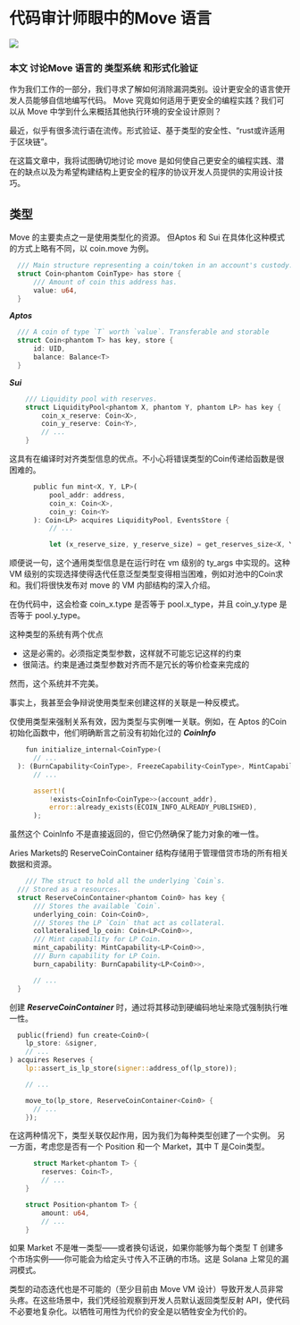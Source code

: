 
# 代码审计师眼中的Move 语言

![](https://github.com/coming-chat/Move-white-paper/blob/main/auditor1.jpeg)
### 本文 讨论Move 语言的 类型系统 和形式化验证

作为我们工作的一部分，我们寻求了解如何消除漏洞类别。设计更安全的语言使开发人员能够自信地编写代码。 Move 究竟如何适用于更安全的编程实践？我们可以从 Move 中学到什么来概括其他执行环境的安全设计原则？

最近，似乎有很多流行语在流传。形式验证、基于类型的安全性、“rust或许适用于区块链”。

在这篇文章中，我将试图确切地讨论 move 是如何使自己更安全的编程实践、潜在的缺点以及为希望构建结构上更安全的程序的协议开发人员提供的实用设计技巧。

## 类型

Move 的主要卖点之一是使用类型化的资源。 但Aptos 和 Sui 在具体化这种模式的方式上略有不同，以 coin.move 为例。

``` rust
  /// Main structure representing a coin/token in an account's custody.
  struct Coin<phantom CoinType> has store {
      /// Amount of coin this address has.
      value: u64,
  }
```
***Aptos***
``` rust
  /// A coin of type `T` worth `value`. Transferable and storable
  struct Coin<phantom T> has key, store {
      id: UID,
      balance: Balance<T>
  }
```
***Sui***
``` rust
    /// Liquidity pool with reserves.
    struct LiquidityPool<phantom X, phantom Y, phantom LP> has key {
        coin_x_reserve: Coin<X>,
        coin_y_reserve: Coin<Y>,
        // ...
    }
```
这具有在编译时对齐类型信息的优点。不小心将错误类型的Coin传递给函数是很困难的。
``` rust
      public fun mint<X, Y, LP>(
          pool_addr: address,
          coin_x: Coin<X>,
          coin_y: Coin<Y>
      ): Coin<LP> acquires LiquidityPool, EventsStore {
          // ...

          let (x_reserve_size, y_reserve_size) = get_reserves_size<X, Y, LP>(pool_addr);
```

顺便说一句，这个通用类型信息是在运行时在 vm 级别的 ty_args 中实现的。这种 VM 级别的实现选择使得迭代任意泛型类型变得相当困难，例如对池中的Coin求和。我们将很快发布对 move 的 VM 内部结构的深入介绍。

在伪代码中，这会检查 coin_x.type 是否等于 pool.x_type，并且 coin_y.type 是否等于 pool.y_type。

这种类型的系统有两个优点
- 这是必需的。必须指定类型参数，这样就不可能忘记这样的约束
- 很简洁。约束是通过类型参数对齐而不是冗长的等价检查来完成的

然而，这个系统并不完美。

事实上，我甚至会争辩说使用类型来创建这样的关联是一种反模式。

仅使用类型来强制关系有效，因为类型与实例唯一关联。例如，在 Aptos 的Coin初始化函数中，他们明确断言之前没有初始化过的 ***CoinInfo<CoinType>***

``` rust
    fun initialize_internal<CoinType>(
      // ...
  ): (BurnCapability<CoinType>, FreezeCapability<CoinType>, MintCapability<CoinType>) {
      // ...

      assert!(
          !exists<CoinInfo<CoinType>>(account_addr),
          error::already_exists(ECOIN_INFO_ALREADY_PUBLISHED),
      );
```
虽然这个 CoinInfo 不是直接返回的，但它仍然确保了能力对象的唯一性。
  
Aries Markets的 ReserveCoinContainer 结构存储用于管理借贷市场的所有相关数据和资源。
  
``` rust
    /// The struct to hold all the underlying `Coin`s.
  /// Stored as a resources.
  struct ReserveCoinContainer<phantom Coin0> has key {
      /// Stores the available `Coin`.
      underlying_coin: Coin<Coin0>,
      /// Stores the LP `Coin` that act as collateral.
      collateralised_lp_coin: Coin<LP<Coin0>>,
      /// Mint capability for LP Coin.
      mint_capability: MintCapability<LP<Coin0>>,
      /// Burn capability for LP Coin.
      burn_capability: BurnCapability<LP<Coin0>>,

      // ...
  }
```
  创建 ***ReserveCoinContainer*** 时，通过将其移动到硬编码地址来隐式强制执行唯一性。
  ``` rust
    public(friend) fun create<Coin0>(
      lp_store: &signer,
      // ...
  ) acquires Reserves {
      lp::assert_is_lp_store(signer::address_of(lp_store));

      // ...

      move_to(lp_store, ReserveCoinContainer<Coin0> {
        // ...
      });
  ```
在这两种情况下，类型关联仅起作用，因为我们为每种类型创建了一个实例。
另一方面，考虑您是否有一个 Position<T> 和一个 Market<T>，其中 T 是Coin类型。
  
``` rust
      struct Market<phantom T> {
        reserves: Coin<T>,
        // ...
    }

    struct Position<phantom T> {
        amount: u64,
        // ...
    }
  ```
如果 Market<T> 不是唯一类型——或者换句话说，如果你能够为每个类型 T 创建多个市场实例——你可能会为给定头寸传入不正确的市场。这是 Solana 上常见的漏洞模式。
  
类型的动态迭代也是不可能的（至少目前由 Move VM 设计）导致开发人员非常头疼。在这些场景中，我们凭经验观察到开发人员默认返回类型反射 API，使代码不必要地复杂化。以牺牲可用性为代价的安全是以牺牲安全为代价的。
  
